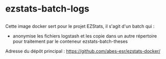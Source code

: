 # ezstats-batch-logs
##
Cette image docker sert pour le projet EZStats, il s'agit d'un batch qui :
- anonymise les fichiers logstash et
les copie dans un autre répertoire pour traitement par le conteneur ezstats-batch-theses

Adresse du dépôt principal : https://github.com/abes-esr/ezstats-docker/